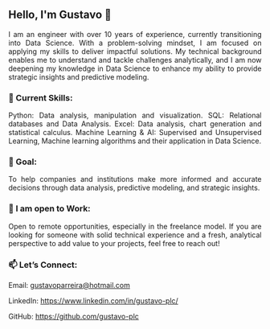 

## Hello, I'm Gustavo 👋
<p align="justify">
I am an engineer with over 10 years of experience, currently transitioning into Data Science. With a problem-solving mindset, I am focused on applying my skills to deliver impactful solutions. My technical background enables me to understand and tackle challenges analytically, and I am now deepening my knowledge in Data Science to enhance my ability to provide strategic insights and predictive modeling.
</p>

### 🔧 Current Skills:
<p align="justify">
Python: Data analysis, manipulation and visualization.
SQL: Relational databases and Data Analysis.
Excel: Data analysis, chart generation and statistical calculus.
Machine Learning & AI: Supervised and Unsupervised Learning, Machine learning algorithms and their application in Data Science.
</p>

### 🎯 Goal:
<p align="justify">
To help companies and institutions make more informed and accurate decisions through data analysis, predictive modeling, and strategic insights.
</p>

### 💼 I am open to Work:
<p align="justify">
Open to remote opportunities, especially in the freelance model. If you are looking for someone with solid technical experience and a fresh, analytical perspective to add value to your projects, feel free to reach out!
</p>

### 📫 Let’s Connect:
<p align="justify">
  
Email: [gustavoparreira@hotmail.com](mailto:gustavoparreira@hotmail.com)

LinkedIn: https://www.linkedin.com/in/gustavo-plc/

GitHub: https://github.com/gustavo-plc

</p>

